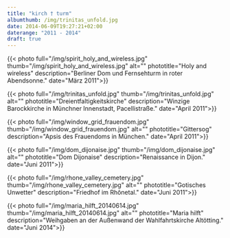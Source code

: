 ```yaml
---
title: "kirch † turm"
albumthumb: /img/trinitas_unfold.jpg
date: 2014-06-09T19:27:21+02:00
daterange: "2011 - 2014"
draft: true
---
```


{{< photo full="/img/spirit_holy_and_wireless.jpg" thumb="/img/spirit_holy_and_wireless.jpg" alt="" phototitle="Holy and wireless" description="Berliner Dom und Fernsehturm in roter Abendsonne." date="März 2011">}}

{{< photo full="/img/trinitas_unfold.jpg" thumb="/img/trinitas_unfold.jpg" alt="" phototitle="Dreientfaltigkeitskirche" description="Winzige Barockkirche in Münchner Innenstadt, Pacellistraße." date="April 2011">}}

{{< photo full="/img/window_grid_frauendom.jpg" thumb="/img/window_grid_frauendom.jpg" alt="" phototitle="Gittersog" description="Apsis des Frauendoms in München." date="April 2011">}}

{{< photo full="/img/dom_dijonaise.jpg" thumb="/img/dom_dijonaise.jpg" alt="" phototitle="Dom Dijonaise" description="Renaissance in Dijon." date="Juni 2011">}}

{{< photo full="/img/rhone_valley_cemetery.jpg" thumb="/img/rhone_valley_cemetery.jpg" alt="" phototitle="Gotisches Unwetter" description="Friedhof im Rhônetal." date="Juni 2011">}}

{{< photo full="/img/maria_hilft_20140614.jpg" thumb="/img/maria_hilft_20140614.jpg" alt="" phototitle="Maria hilft" description="Weihgaben an der Außenwand der Wahlfahrtskirche Altötting." date="Juni 2014">}}


